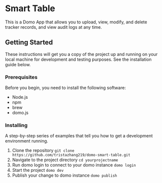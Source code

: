 # Smart Table

This is a Domo App that allows you to upload, view, modify, and delete tracker records, and view audit logs at any time.

## Getting Started

These instructions will get you a copy of the project up and running on your local machine for development and testing purposes. See the installation guide below.

### Prerequisites

Before you begin, you need to install the following software:

- Node.js
- npm
- brew
- domo.js

### Installing

A step-by-step series of examples that tell you how to get a development environment running.

1. Clone the repository
`git clone https://github.com/tristazhang219/domo-smart-table.git`
2. Navigate to the project directory
`cd yourprojectname`
3. Run domo login to connect to your domo instance
`domo login`   
4. Start the project
`domo dev`
5. Publish your change to domo instance
`domo publish`
